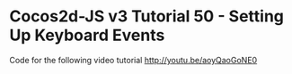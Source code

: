 Cocos2d-JS v3 Tutorial 50 - Setting Up Keyboard Events
======================================================

Code for the following video tutorial http://youtu.be/aoyQaoGoNE0
